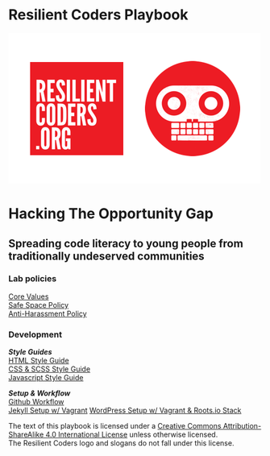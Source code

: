 # Resilient Coders Playbook  
![RC-logo](img/rc-logo.png)
# Hacking The Opportunity Gap
## Spreading code literacy to young people from traditionally undeserved communities

### Lab policies
[Core Values](core-values.md)  
[Safe Space Policy](safe-space.md)  
[Anti-Harassment Policy](harassment.md)

### Development

***Style Guides***  
[HTML Style Guide](html-style.md)  
[CSS & SCSS Style Guide](css-style.md)  
[Javascript Style Guide](js-style.md)  

***Setup & Workflow***  
[Github Workflow](github.md)  
[Jekyll Setup w/ Vagrant](jekyll.md)
[WordPress Setup w/ Vagrant & Roots.io Stack](https://github.com/Resilient-Labs/wordpress-starter)


The text of this playbook is licensed under a [Creative Commons Attribution-ShareAlike 4.0 International License](http://creativecommons.org/licenses/by-sa/4.0/) unless otherwise licensed.  
The Resilient Coders logo and slogans do not fall under this license.
